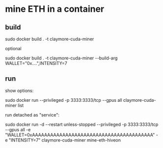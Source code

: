 mine ETH in a container
=======================

build
-----

  sudo docker build . -t claymore-cuda-miner

optional

  sudo docker build . -t claymore-cuda-miner --build-arg WALLET="0x....",INTENSITY=7


run
---

show options:

  sudo docker run --privileged -p 3333:3333/tcp --gpus all claymore-cuda-miner list

run detached as "service":

  sudo docker run -d --restart unless-stopped --privileged -p 3333:3333/tcp --gpus all -e "WALLET=0xAAAAAAAAAAAAAAAAAAAAAAAAAAAAAAAAAAAAAAAA" -e "INTENSITY=7" claymore-cuda-miner mine-eth-hiveon



